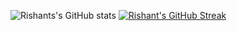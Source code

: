 ![Rishants's GitHub stats](https://github-readme-stats.vercel.app/api?username=rixant&count_private=true&show_icons=true&theme=tokyonight)
[![Rishant's GitHub Streak](https://github-readme-streak-stats.herokuapp.com/?user=rixant&theme=dark)](https://git.io/streak-stats)


